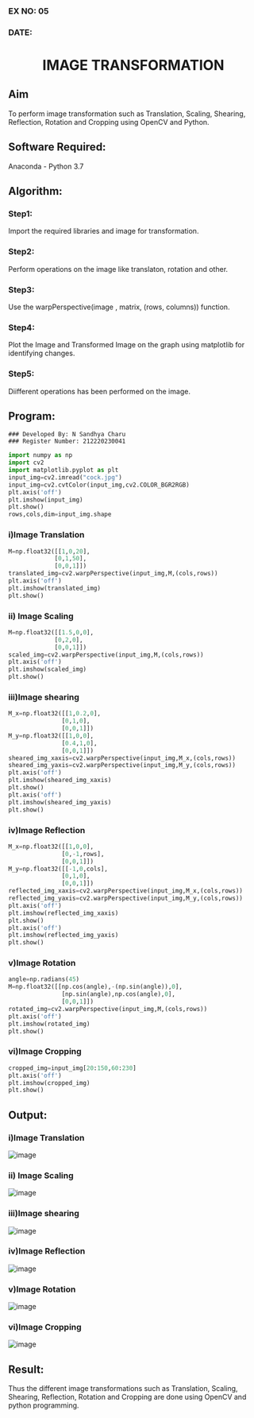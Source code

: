 ### EX NO: 05
### DATE:
# <p align="center">IMAGE TRANSFORMATION</p>

## Aim
To perform image transformation such as Translation, Scaling, Shearing, Reflection, Rotation and Cropping using OpenCV and Python.

## Software Required:
Anaconda - Python 3.7

## Algorithm:
### Step1:
Import the required libraries and image for transformation.

### Step2:
Perform operations on the image like translaton, rotation and other.

### Step3:
Use the warpPerspective(image , matrix, (rows, columns)) function.

### Step4:
Plot the Image and Transformed Image on the graph using matplotlib for identifying changes.

### Step5:
Diifferent operations has been performed on the image.

## Program:
```
### Developed By: N Sandhya Charu
### Register Number: 212220230041
```
```python
import numpy as np
import cv2
import matplotlib.pyplot as plt
input_img=cv2.imread("cock.jpg")
input_img=cv2.cvtColor(input_img,cv2.COLOR_BGR2RGB)
plt.axis('off')
plt.imshow(input_img)
plt.show()
rows,cols,dim=input_img.shape
```
### i)Image Translation
```python
M=np.float32([[1,0,20],
             [0,1,50],
             [0,0,1]])
translated_img=cv2.warpPerspective(input_img,M,(cols,rows))
plt.axis('off')
plt.imshow(translated_img)
plt.show()
```
### ii) Image Scaling
```python
M=np.float32([[1.5,0,0],
             [0,2,0],
             [0,0,1]])
scaled_img=cv2.warpPerspective(input_img,M,(cols,rows))
plt.axis('off')
plt.imshow(scaled_img)
plt.show()
```
### iii)Image shearing
```python
M_x=np.float32([[1,0.2,0],
               [0,1,0],
               [0,0,1]])
M_y=np.float32([[1,0,0],
               [0.4,1,0],
               [0,0,1]])
sheared_img_xaxis=cv2.warpPerspective(input_img,M_x,(cols,rows))
sheared_img_yaxis=cv2.warpPerspective(input_img,M_y,(cols,rows))
plt.axis('off')
plt.imshow(sheared_img_xaxis)
plt.show()
plt.axis('off')
plt.imshow(sheared_img_yaxis)
plt.show()
```
### iv)Image Reflection
```python
M_x=np.float32([[1,0,0],
               [0,-1,rows],
               [0,0,1]])
M_y=np.float32([[-1,0,cols],
               [0,1,0],
               [0,0,1]])
reflected_img_xaxis=cv2.warpPerspective(input_img,M_x,(cols,rows))
reflected_img_yaxis=cv2.warpPerspective(input_img,M_y,(cols,rows))
plt.axis('off')
plt.imshow(reflected_img_xaxis)
plt.show()
plt.axis('off')
plt.imshow(reflected_img_yaxis)
plt.show()
```
### v)Image Rotation
```python
angle=np.radians(45)
M=np.float32([[np.cos(angle),-(np.sin(angle)),0],
               [np.sin(angle),np.cos(angle),0],
               [0,0,1]])
rotated_img=cv2.warpPerspective(input_img,M,(cols,rows))
plt.axis('off')
plt.imshow(rotated_img)
plt.show()
```
### vi)Image Cropping
```python
cropped_img=input_img[20:150,60:230]
plt.axis('off')
plt.imshow(cropped_img)
plt.show()
```
## Output:
### i)Image Translation
![image](https://user-images.githubusercontent.com/75235167/166093715-8ed53cfd-546f-4327-baf0-45c119f4091a.png)

### ii) Image Scaling
![image](https://user-images.githubusercontent.com/75235167/166093735-21b4aaca-8f01-4b01-b10c-d1d615e043f2.png)

### iii)Image shearing
![image](https://user-images.githubusercontent.com/75235167/166093754-b6cbcb16-ad93-4af2-a1de-ac76c7b11a88.png)

### iv)Image Reflection
![image](https://user-images.githubusercontent.com/75235167/166093765-0194d90a-ad8c-4392-a2b9-be00b14bab61.png)

### v)Image Rotation
![image](https://user-images.githubusercontent.com/75235167/166093794-a96090f7-e9e8-4f57-932f-baa7cba07330.png)

### vi)Image Cropping
![image](https://user-images.githubusercontent.com/75235167/166093811-914762e6-534d-48ed-a87d-cf2cc40c513d.png)

## Result: 

Thus the different image transformations such as Translation, Scaling, Shearing, Reflection, Rotation and Cropping are done using OpenCV and python programming.
